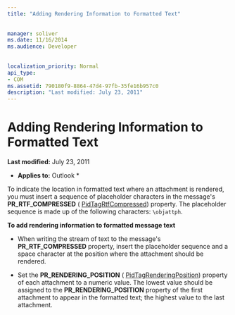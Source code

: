 ```yaml
---
title: "Adding Rendering Information to Formatted Text"
 
 
manager: soliver
ms.date: 11/16/2014
ms.audience: Developer
 
 
localization_priority: Normal
api_type:
- COM
ms.assetid: 790180f9-8864-47d4-97fb-35fe16b957c0
description: "Last modified: July 23, 2011"
---
```


# Adding Rendering Information to Formatted Text

 **Last modified:** July 23, 2011 
  
 * **Applies to:** Outlook * 
  
To indicate the location in formatted text where an attachment is rendered, you must insert a sequence of placeholder characters in the message's **PR_RTF_COMPRESSED** ( [PidTagRtfCompressed](pidtagrtfcompressed-canonical-property.md)) property. The placeholder sequence is made up of the following characters:  `\objattph`.
  
 **To add rendering information to formatted message text**
  
- When writing the stream of text to the message's **PR_RTF_COMPRESSED** property, insert the placeholder sequence and a space character at the position where the attachment should be rendered. 
    
- Set the **PR_RENDERING_POSITION** ( [PidTagRenderingPosition](pidtagrenderingposition-canonical-property.md)) property of each attachment to a numeric value. The lowest value should be assigned to the **PR_RENDERING_POSITION** property of the first attachment to appear in the formatted text; the highest value to the last attachment. 
    

